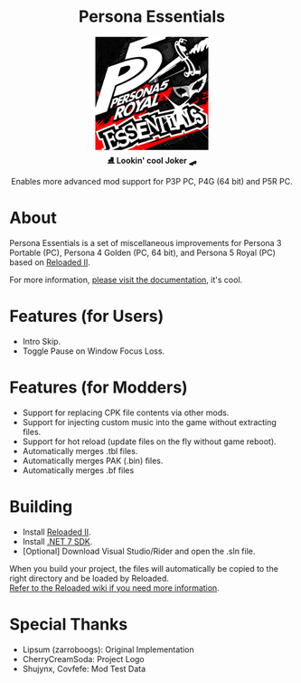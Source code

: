 <div align="center">
	<h1>Persona Essentials</h1>
	<img src="./docs/images/icon.png" Width="200" /><br/>
	<strong>⛸ Lookin' cool Joker 🛹</strong>
    <p>Enables more advanced mod support for P3P PC, P4G (64 bit) and P5R PC.</p>
</div>

# About

Persona Essentials is a set of miscellaneous improvements for Persona 3 Portable (PC), Persona 4 Golden (PC, 64 bit), and Persona 5 Royal (PC) based on [Reloaded II](https://reloaded-project.github.io/Reloaded-II/).  

For more information, [please visit the documentation](https://sewer56.dev/p5rpc.modloader/), it's cool.
  
# Features (for Users)
- Intro Skip.  
- Toggle Pause on Window Focus Loss.  

# Features (for Modders)

- Support for replacing CPK file contents via other mods.  
- Support for injecting custom music into the game without extracting files.  
- Support for hot reload (update files on the fly without game reboot).  
- Automatically merges .tbl files.  
- Automatically merges PAK (.bin) files.  
- Automatically merges .bf files  

# Building

- Install [Reloaded II](https://github.com/Reloaded-Project/Reloaded-II/releases/latest).  
- Install [.NET 7 SDK](https://dotnet.microsoft.com/en-us/download/dotnet/7.0).  
- [Optional] Download Visual Studio/Rider and open the .sln file.  

When you build your project, the files will automatically be copied to the right directory and be loaded by Reloaded.  
[Refer to the Reloaded wiki if you need more information](https://reloaded-project.github.io/Reloaded-II/DevelopmentEnvironmentSetup/).

# Special Thanks

- Lipsum (zarroboogs): Original Implementation  
- CherryCreamSoda: Project Logo  
- Shujynx, Covfefe: Mod Test Data  
